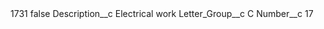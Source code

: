 <?xml version="1.0" encoding="UTF-8"?>
<CustomMetadata xmlns="http://soap.sforce.com/2006/04/metadata" xmlns:xsi="http://www.w3.org/2001/XMLSchema-instance" xmlns:xsd="http://www.w3.org/2001/XMLSchema">
    <label>1731</label>
    <protected>false</protected>
    <values>
        <field>Description__c</field>
        <value xsi:type="xsd:string">Electrical work</value>
    </values>
    <values>
        <field>Letter_Group__c</field>
        <value xsi:type="xsd:string">C</value>
    </values>
    <values>
        <field>Number__c</field>
        <value xsi:type="xsd:string">17</value>
    </values>
</CustomMetadata>
